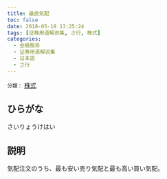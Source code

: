 ```yaml
---
title: 最良気配
toc: false
date: 2018-05-18 13:25:24
tags: [证券用语解说集, さ行, 株式]
categories:
  - 金融服务
  - 证券用语解说集
  - 日本語
  - さ行
---
```


`分類：` [株式](/tags/株式/)

## ひらがな

さいりょうけはい

## 説明

気配注文のうち、最も安い売り気配と最も高い買い気配。
